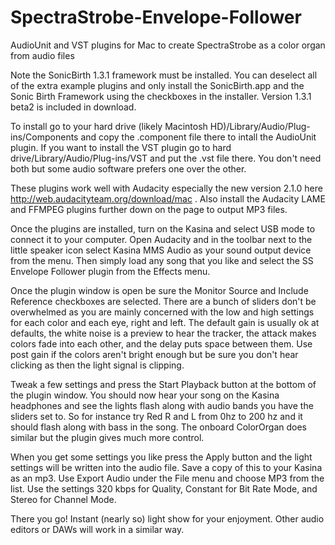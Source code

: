 # SpectraStrobe-Envelope-Follower
AudioUnit and VST plugins for Mac to create SpectraStrobe as a color organ from audio files

Note the SonicBirth 1.3.1 framework must be installed. You can deselect all of the extra example plugins and only install the SonicBirth.app and the Sonic Birth Framework using the checkboxes in the installer. Version 1.3.1 beta2 is included in download.

To install go to your hard drive (likely Macintosh HD)/Library/Audio/Plug-ins/Components and copy the .component file there to intall the AudioUnit plugin. If you want to install the VST plugin go to hard drive/Library/Audio/Plug-ins/VST and put the .vst file there. You don't need both but some audio software prefers one over the other.

These plugins work well with Audacity especially the new version 2.1.0 here <http://web.audacityteam.org/download/mac> . Also install the Audacity LAME and FFMPEG plugins further down on the page to output MP3 files.

Once the plugins are installed, turn on the Kasina and select USB mode to connect it to your computer. Open Audacity and in the toolbar next to the little speaker icon select Kasina MMS Audio as your sound output device from the menu. Then simply load any song that you like and select the SS Envelope Follower plugin from the Effects menu. 

Once the plugin window is open be sure the Monitor Source and Include Reference checkboxes are selected. There are a bunch of sliders don't be overwhelmed as you are mainly concerned with the low and high settings for each color and each eye, right and left. The default gain is usually ok at defaults, the white noise is a preview to hear the tracker, the attack makes colors fade into each other, and the delay puts space between them. Use post gain if the colors aren't bright enough but be sure you don't hear clicking as then the light signal is clipping. 

Tweak a few settings and press the Start Playback button at the bottom of the plugin window. You should now hear your song on the Kasina headphones and see the lights flash along with audio bands you have the sliders set to. So for instance try Red R and L from 0hz to 200 hz and it should flash along with bass in the song. The onboard ColorOrgan does similar but the plugin gives much more control.

When you get some settings you like press the Apply button and the light settings will be written into the audio file. Save a copy of this to your Kasina as an mp3. Use Export Audio under the File menu and choose MP3 from the list. Use the settings 320 kbps for Quality, Constant for Bit Rate Mode, and Stereo for Channel Mode.

There you go! Instant (nearly so) light show for your enjoyment. Other audio editors or DAWs will work in a similar way.
